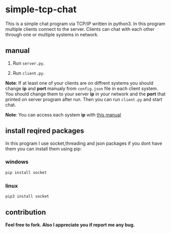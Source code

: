 # simple-tcp-chat
This is a simple chat program via TCP/IP written in python3.
In this program multiple clients connect to the server. Clients can chat with each other through one or multiple systems in network.

## manual
1) Run `server.py`.

2) Run `client.py`.

**Note**: If at least one of your clients are on diffrent systems you should change **ip** and **port** manualy from `config.json` file in each client system.
You should change them to your server **ip** in your network and the **port** that printed on server program after run.
Then you can run `client.py` and start chat.


**Note**: You can access each system **ip** with [this manual](https://www.dnsstuff.com/scan-network-for-device-ip-address)

## install reqired packages
In this program I use socket,threading and json packages if you dont have them you can install them using pip:

### windows
```bash
pip install socket
```
### linux
```bash
pip3 install socket
```

## contribution

**Feel free to fork. Also I appreciate you if report me any bug.**
